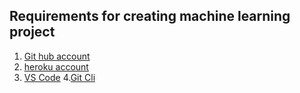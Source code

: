 ## Requirements for creating machine learning project

1. [Git hub account](https://github.com/)
2. [heroku account](https://id.heroku.com/login)
3. [VS Code](https://code.visualstudio.com/download)
4.[Git Cli](https://git-scm.com/download/win)
